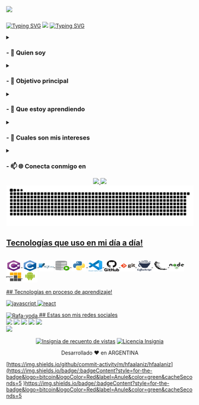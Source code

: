 <h1><img src="https://emojis.slackmojis.com/emojis/images/1531849430/4246/blob-sunglasses.gif?1531849430" width="30"/> </h1>

<a href="https://git.io/typing-svg"><img src="https://readme-typing-svg.herokuapp.com?font=Fira+Code&pause=1000&color=4E47F7&center=FALSO&vCenter=FALSO&repeat=verdadero&random=verdadero&width=435&lines=La+vida+es+simple..." alt="Typing SVG" /></a>
<img src="https://user-images.githubusercontent.com/73097560/115834477-dbab4500-a447-11eb-908a-139a6edaec5c.gif">
<a href="https://git.io/typing-svg"><img src="https://readme-typing-svg.herokuapp.com?font=Fira+Code&pause=1000&color=EEF715&center=FALSO&vCenter=FALSO&repeat=verdadero&random=verdadero&width=435&lines=Pero+nosotros+la+complicamos!" alt="Typing SVG" /></a>
<details> 
  <summary><h3>- 👋 Quien soy</h3></summary>
     <div>
      👋 Hola, mi nombre es Fabian, soy desarrollador C# y C para microcontroladores, me especializo en aplicaciones de control, web y de escritorio.
     </div>
</details>
<details> 
  <summary><h3>- 👀 Objetivo principal</h3></summary>
     <div>
      👀 Mi principal aficción es el desarrollo de software y electrónica, orientado al control de automatismos y variadores de frecuencia.
     </div>
</details>
<details> 
  <summary><h3>- 🌱 Que estoy aprendiendo</h3></summary>
     <div>
      🌱 Actualmente estoy aprendiendo TIA Portal, Javascript, Python y leyendo todo sobre IA e industria 4.0.
     </div>
</details>
<details> 
  <summary><h3>- 💞️ Cuales son mis intereses</h3></summary>
     <div>
      💞️ Me interesa colaborar en tipos de proyectos relacionados con automatización y control.
     </div>
</details>
<details> 
  <summary><h3>- 📫 🌐 Conecta conmigo en</h3></summary>
     <div>
          <a href = "mailto:hfaalaniz@gmail.com"><img loading="lazy" src="https://img.shields.io/badge/Gmail-D14836?style=for-the-badge&logo=gmail&logoColor=white" target="_blank"></a>
          <a href="https://www.linkedin.com/in/hfaalaniz" target="_blank"><img loading="lazy" src="https://img.shields.io/badge/-LinkedIn-%230077B5?style=for-the-badge&logo=linkedin&logoColor=white" target="_blank"></a>   
          <a href="https://instagram.com/fabianelctro" target="_blank"><img loading="lazy" src="https://img.shields.io/badge/-Instagram-%23E4405F?style=for-the-badge&logo=instagram&logoColor=white" target="_blank"></a>
     </div>
</details>

<div align="center">
  <a href="https://github.com/hfaalaniz">
  <img height="180em" src="https://github-readme-stats.vercel.app/api?username=hfaalaniz&show_icons=true&theme=tokyonight&include_all_commits=true&count_private=true"/>
  <img height="180em" src="https://github-readme-stats.vercel.app/api/top-langs/?username=hfaalaniz&layout=compact&langs_count=7&theme=tokyonight"/>
</div>
<!-- snake -->
<picture>
       <source media="(prefers-color-scheme: dark)" srcset="https://raw.githubusercontent.com/mateusadada/mateusadada/snake/github-contribution-grid-snake-dark.svg">
       <source media="(prefers-color-scheme: light)" srcset="https://raw.githubusercontent.com/mateusadada/mateusadada/snake/github-contribution-grid-snake.svg">
       <img alt="github contribution grid snake animation" src="https://raw.githubusercontent.com/mateusadada/mateusadada/snake/github-contribution-grid-snake.svg">
</picture>
</details>  

## Tecnologías que uso en mi día a día!

<div style="display: inline_block"><br>
  <img align="center" alt="Alaniz-Csharp" height="30" width="40" src="https://raw.githubusercontent.com/devicons/devicon/master/icons/csharp/csharp-original.svg">
  <img align="center" alt="Alaniz-C" height="30" width="40" src="https://raw.githubusercontent.com/devicons/devicon/master/icons/c/c-original.svg">
  <img align="center" alt="Alaniz-SQLite" height="30" width="40" src="https://raw.githubusercontent.com/devicons/devicon/master/icons/sqlite/sqlite-original-wordmark.svg">
  <img align="center" alt="Alaniz-SQL" height="30" width="40" src="https://raw.githubusercontent.com/devicons/devicon/master/icons/sqldeveloper/sqldeveloper-original.svg">
  <img align="center" alt="Alaniz-Python" height="30" width="40" src="https://raw.githubusercontent.com/devicons/devicon/master/icons/python/python-original.svg">
  <img align="center" alt="Alaniz-VScode" height="30" width="40" src="https://raw.githubusercontent.com/devicons/devicon/master/icons/vscode/vscode-original-wordmark.svg">
  <img align="center" alt="Alaniz-GitHub" height="30" width="40" src="https://raw.githubusercontent.com/devicons/devicon/master/icons/github/github-original-wordmark.svg">
  <img align="center" alt="Alaniz-Git" height="30" width="40" src="https://raw.githubusercontent.com/devicons/devicon/master/icons/git/git-original-wordmark.svg">
  <img align="center" alt="Alaniz-JavaScript" height="30" width="40" src="https://raw.githubusercontent.com/devicons/devicon/master/icons/coffeescript/coffeescript-original-wordmark.svg">
  <img align="center" alt="Alaniz-Flask" height="30" width="40" src="https://raw.githubusercontent.com/devicons/devicon/master/icons/flask/flask-original.svg">
  <img align="center" alt="Alaniz-Nodejs" height="30" width="40" src="https://raw.githubusercontent.com/devicons/devicon/master/icons/nodejs/nodejs-original-wordmark.svg">
  <img align="center" alt="Alaniz-Pnpm" height="30" width="40" src="https://raw.githubusercontent.com/devicons/devicon/master/icons/pnpm/pnpm-original-wordmark.svg">
  <img align="center" alt="Alaniz-Android" height="30" width="40" src="https://raw.githubusercontent.com/devicons/devicon/master/icons/android/android-original-wordmark.svg">
</div><br/>
## Tecnologías en proceso de aprendizaje!<br>

![javascript](https://img.shields.io/badge/-javascript-000?&style=for-the-badge&logo=javascript)
![react](https://img.shields.io/badge/-react-000?&style=for-the-badge&logo=react)
</div>
   <img align="center" alt="Rafa-yoda" src="https://media.giphy.com/media/hpF9R9M1PHN5e5liSx/giphy.gif">
</div>
## Estas son mis redes sociales
<div> 
  <a href="https://www.instagram.com/hfaalaniz" target="_blank"><img src="https://img.shields.io/badge/-Instagram-%23E4405F?style=for-the-badge&logo=instagram&logoColor=white" target="_blank"></a> 
  <a href="https://twitter.com/hfalaniz" target="_blank"><img src="https://img.shields.io/badge/Twitter-1DA1F2?style=for-the-badge&logo=twitter&logoColor=white"></a>
  <a href = "mailto:hfaalaniz@gmail.com"><img src="https://img.shields.io/badge/Gmail-D14836?style=for-the-badge&logo=gmail&logoColor=white"></a>
</a>  
  <a href="https://www.youtube.com/channel/UCyHkSvPm2A4P5eqrzVIkRHQ" target="_blank"><img src="https://img.shields.io/badge/YouTube-FF0000?style=for-the-badge&logo=youtube&logoColor=white" target="_blank"></a>
<a href="https://linkedin.com/hfaalaniz/" target="_blank"><img src="https://img.shields.io/badge/-LinkedIn-%230077B5?style=for-the-badge&logo=linkedin&logoColor=white" target="_blank"></a> 
</div>

<img src="https://user-images.githubusercontent.com/73097560/115834477-dbab4500-a447-11eb-908a-139a6edaec5c.gif">
<div align="center">
  <p><a href="https://github.com/hfaalaniz"><img src="https://komarev.com/ghpvc/?username=hfaalaniz&color=447ff7&label=vistas" alt="Insignia de recuento de vistas"/></a>
  <a href="https://github.com/hfaalaniz/hfaalaniz/blob/main/LICENSE"><img src="https://img.shields.io/github/license/hfaalaniz/hfaalaniz?color=2b9348" alt="Licencia Insignia"/></a></p>
  <p>Desarrollado ❤️ en ARGENTINA </p>
</div>

 [https://img.shields.io/github/commit-activity/m/hfaalaniz/hfaalaniz](https://img.shields.io/badge/:badgeContent?style=for-the-badge&logo=bitcoin&logoColor=Red&label=Anule&color=green&cacheSeconds=5
)https://img.shields.io/badge/:badgeContent?style=for-the-badge&logo=bitcoin&logoColor=Red&label=Anule&color=green&cacheSeconds=5

